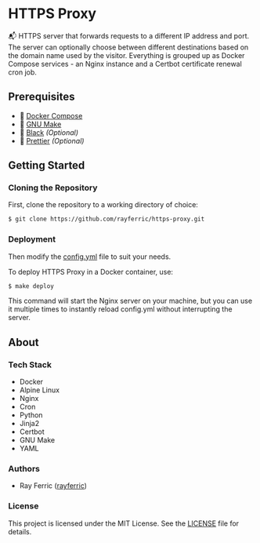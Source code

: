 # HTTPS Proxy

📬 HTTPS server that forwards requests to a different IP address and port.
The server can optionally choose between different destinations based on the domain name used by the visitor.
Everything is grouped up as Docker Compose services - an Nginx instance and a Certbot certificate renewal cron job.

## Prerequisites

- 🐋 [Docker Compose](https://docs.docker.com/compose)
- 🐂 [GNU Make](https://www.gnu.org/software/make)
- 🖤 [Black](https://pypi.org/project/black) _(Optional)_
- 🌈 [Prettier](https://prettier.io) _(Optional)_

## Getting Started

### Cloning the Repository

First, clone the repository to a working directory of choice:

```sh
$ git clone https://github.com/rayferric/https-proxy.git
```

### Deployment

Then modify the [config.yml](./config.yml) file to suit your needs.

To deploy HTTPS Proxy in a Docker container, use:

```bash
$ make deploy
```

This command will start the Nginx server on your machine, but you can use it multiple times to instantly reload config.yml without interrupting the server.

## About

### Tech Stack

- Docker
- Alpine Linux
- Nginx
- Cron
- Python
- Jinja2
- Certbot
- GNU Make
- YAML

### Authors

- Ray Ferric ([rayferric](https://github.com/rayferric))

### License

This project is licensed under the MIT License. See the [LICENSE](./LICENSE) file for details.
